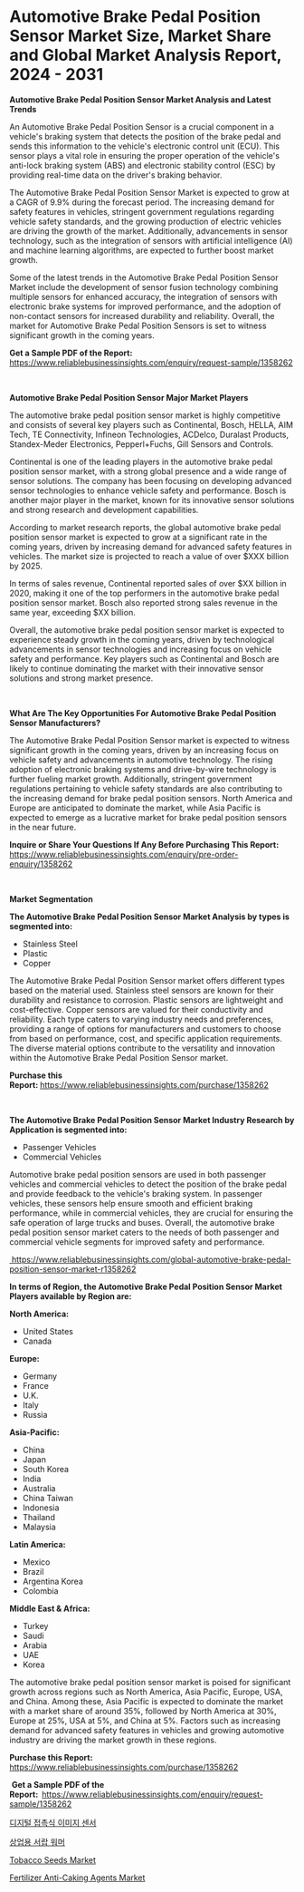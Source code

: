 <p><h1>Automotive Brake Pedal Position Sensor Market Size, Market Share and Global Market Analysis Report, 2024 - 2031</h1></p><p><strong>Automotive Brake Pedal Position Sensor Market Analysis and Latest Trends</strong></p>
<p><p>An Automotive Brake Pedal Position Sensor is a crucial component in a vehicle's braking system that detects the position of the brake pedal and sends this information to the vehicle's electronic control unit (ECU). This sensor plays a vital role in ensuring the proper operation of the vehicle's anti-lock braking system (ABS) and electronic stability control (ESC) by providing real-time data on the driver's braking behavior.</p><p>The Automotive Brake Pedal Position Sensor Market is expected to grow at a CAGR of 9.9% during the forecast period. The increasing demand for safety features in vehicles, stringent government regulations regarding vehicle safety standards, and the growing production of electric vehicles are driving the growth of the market. Additionally, advancements in sensor technology, such as the integration of sensors with artificial intelligence (AI) and machine learning algorithms, are expected to further boost market growth.</p><p>Some of the latest trends in the Automotive Brake Pedal Position Sensor Market include the development of sensor fusion technology combining multiple sensors for enhanced accuracy, the integration of sensors with electronic brake systems for improved performance, and the adoption of non-contact sensors for increased durability and reliability. Overall, the market for Automotive Brake Pedal Position Sensors is set to witness significant growth in the coming years.</p></p>
<p><strong>Get a Sample PDF of the Report:&nbsp;</strong> <a href="https://www.reliablebusinessinsights.com/enquiry/request-sample/1358262">https://www.reliablebusinessinsights.com/enquiry/request-sample/1358262</a></p>
<p>&nbsp;</p>
<p><strong>Automotive Brake Pedal Position Sensor Major Market Players</strong></p>
<p><p>The automotive brake pedal position sensor market is highly competitive and consists of several key players such as Continental, Bosch, HELLA, AIM Tech, TE Connectivity, Infineon Technologies, ACDelco, Duralast Products, Standex-Meder Electronics, Pepperl+Fuchs, Gill Sensors and Controls. </p><p>Continental is one of the leading players in the automotive brake pedal position sensor market, with a strong global presence and a wide range of sensor solutions. The company has been focusing on developing advanced sensor technologies to enhance vehicle safety and performance. Bosch is another major player in the market, known for its innovative sensor solutions and strong research and development capabilities. </p><p>According to market research reports, the global automotive brake pedal position sensor market is expected to grow at a significant rate in the coming years, driven by increasing demand for advanced safety features in vehicles. The market size is projected to reach a value of over $XXX billion by 2025.</p><p>In terms of sales revenue, Continental reported sales of over $XX billion in 2020, making it one of the top performers in the automotive brake pedal position sensor market. Bosch also reported strong sales revenue in the same year, exceeding $XX billion.</p><p>Overall, the automotive brake pedal position sensor market is expected to experience steady growth in the coming years, driven by technological advancements in sensor technologies and increasing focus on vehicle safety and performance. Key players such as Continental and Bosch are likely to continue dominating the market with their innovative sensor solutions and strong market presence.</p></p>
<p>&nbsp;</p>
<p><strong>What Are The Key Opportunities For Automotive Brake Pedal Position Sensor Manufacturers?</strong></p>
<p><p>The Automotive Brake Pedal Position Sensor market is expected to witness significant growth in the coming years, driven by an increasing focus on vehicle safety and advancements in automotive technology. The rising adoption of electronic braking systems and drive-by-wire technology is further fueling market growth. Additionally, stringent government regulations pertaining to vehicle safety standards are also contributing to the increasing demand for brake pedal position sensors. North America and Europe are anticipated to dominate the market, while Asia Pacific is expected to emerge as a lucrative market for brake pedal position sensors in the near future.</p></p>
<p><strong>Inquire or Share Your Questions If Any Before Purchasing This Report:</strong> <a href="https://www.reliablebusinessinsights.com/enquiry/pre-order-enquiry/1358262">https://www.reliablebusinessinsights.com/enquiry/pre-order-enquiry/1358262</a></p>
<p>&nbsp;</p>
<p><strong>Market Segmentation</strong></p>
<p><strong>The Automotive Brake Pedal Position Sensor Market Analysis by types is segmented into:</strong></p>
<p><ul><li>Stainless Steel</li><li>Plastic</li><li>Copper</li></ul></p>
<p><p>The Automotive Brake Pedal Position Sensor market offers different types based on the material used. Stainless steel sensors are known for their durability and resistance to corrosion. Plastic sensors are lightweight and cost-effective. Copper sensors are valued for their conductivity and reliability. Each type caters to varying industry needs and preferences, providing a range of options for manufacturers and customers to choose from based on performance, cost, and specific application requirements. The diverse material options contribute to the versatility and innovation within the Automotive Brake Pedal Position Sensor market.</p></p>
<p><strong>Purchase this Report:&nbsp;</strong><a href="https://www.reliablebusinessinsights.com/purchase/1358262">https://www.reliablebusinessinsights.com/purchase/1358262</a></p>
<p>&nbsp;</p>
<p><strong>The Automotive Brake Pedal Position Sensor Market Industry Research by Application is segmented into:</strong></p>
<p><ul><li>Passenger Vehicles</li><li>Commercial Vehicles</li></ul></p>
<p><p>Automotive brake pedal position sensors are used in both passenger vehicles and commercial vehicles to detect the position of the brake pedal and provide feedback to the vehicle's braking system. In passenger vehicles, these sensors help ensure smooth and efficient braking performance, while in commercial vehicles, they are crucial for ensuring the safe operation of large trucks and buses. Overall, the automotive brake pedal position sensor market caters to the needs of both passenger and commercial vehicle segments for improved safety and performance.</p></p>
<p><a href="https://www.reliablebusinessinsights.com/global-automotive-brake-pedal-position-sensor-market-r1358262">&nbsp;https://www.reliablebusinessinsights.com/global-automotive-brake-pedal-position-sensor-market-r1358262</a></p>
<p><strong>In terms of Region, the Automotive Brake Pedal Position Sensor Market Players available by Region are:</strong></p>
<p>
    <p> <strong> North America: </strong>
        <ul>
            <li>United States</li>
            <li>Canada</li>
        </ul>
        </p> 
    <p> <strong> Europe: </strong>
        <ul>
            <li>Germany</li>
            <li>France</li>
            <li>U.K.</li>
            <li>Italy</li>
            <li>Russia</li>
        </ul>
        </p> 
    <p> <strong> Asia-Pacific: </strong>
        <ul>
            <li>China</li>
            <li>Japan</li>
            <li>South Korea</li>
            <li>India</li>
            <li>Australia</li>
            <li>China Taiwan</li>
            <li>Indonesia</li>
            <li>Thailand</li>
            <li>Malaysia</li>
        </ul>
        </p> 
    <p> <strong> Latin America: </strong>
        <ul>
            <li>Mexico</li>
            <li>Brazil</li>
            <li>Argentina Korea</li>
            <li>Colombia</li>
        </ul>
        </p> 
    <p> <strong> Middle East & Africa: </strong>
        <ul>
            <li>Turkey</li>
            <li>Saudi</li>
            <li>Arabia</li>
            <li>UAE</li>
            <li>Korea</li>
        </ul>
    </p>
    </p>
<p><p>The automotive brake pedal position sensor market is poised for significant growth across regions such as North America, Asia Pacific, Europe, USA, and China. Among these, Asia Pacific is expected to dominate the market with a market share of around 35%, followed by North America at 30%, Europe at 25%, USA at 5%, and China at 5%. Factors such as increasing demand for advanced safety features in vehicles and growing automotive industry are driving the market growth in these regions.</p></p>
<p><strong>Purchase this Report: </strong><a href="https://www.reliablebusinessinsights.com/purchase/1358262">https://www.reliablebusinessinsights.com/purchase/1358262</a></p>
<p>&nbsp;<strong>Get a Sample PDF of the Report:&nbsp;&nbsp;</strong><a href="https://www.reliablebusinessinsights.com/enquiry/request-sample/1358262">https://www.reliablebusinessinsights.com/enquiry/request-sample/1358262</a></p>
<p><strong></strong></p>
<p><p><a href="https://medium.com/@jackiefauhey9089475/%EB%94%94%EC%A7%80%ED%84%B8-%EC%97%B0%EB%9D%BD-%EC%9D%B4%EB%AF%B8%EC%A7%80-%EC%84%BC%EC%84%9C-%EC%8B%9C%EC%9E%A5-%EA%B7%9C%EB%AA%A8-%EB%B0%8F-%EC%A0%90%EC%9C%A0%EC%9C%A8-%EB%B6%84%EC%84%9D-%EC%84%B1%EC%9E%A5-%ED%8A%B8%EB%A0%8C%EB%93%9C-%EB%B0%8F-%EC%98%88%EC%B8%A1-2024-2031-49bdffd42e8f">디지털 접촉식 이미지 센서</a></p><p><a href="https://github.com/solomonbode85/Market-Research-Report-List-1/blob/main/3091986114462.md">상업용 서랍 워머</a></p><p><a href="https://github.com/castoriffic/Market-Research-Report-List-5/blob/main/tobacco-seeds-market.md">Tobacco Seeds Market</a></p><p><a href="https://github.com/setiawananhar13/Market-Research-Report-List-1/blob/main/fertilizer-anti-caking-agents-market.md">Fertilizer Anti-Caking Agents Market</a></p></p>